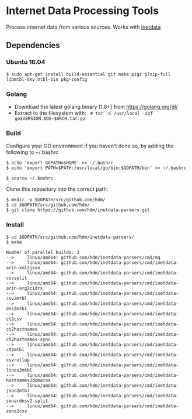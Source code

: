 # Internet Data Processing Tools

Process internet data from various sources. Works with [inetdata](https://github.com/hdm/inetdata)

## Dependencies

### Ubuntu 16.04
```
$ sudo apt-get install build-essential git make pigz p7zip-full libmtbl-dev mtbl-bin pkg-config
```

### Golang
* Download the latest golang binary (1.8+) from https://golang.org/dl/
* Extract to the filesystem with:
``` # tar -C /usr/local -xzf go$VERSION.$OS-$ARCH.tar.gz```

### Build

Configure your GO environment if you haven't done so, by adding the following to ~/.bashrc

```
$ echo 'export GOPATH=$HOME' >> ~/.bashrc
$ echo 'export PATH=$PATH:/usr/local/go/bin:$GOPATH/bin' >> ~/.bashrc

$ source ~/.bashrc
```

Clone this repository into the correct path:
```
$ mkdir -p $GOPATH/src/github.com/hdm/
$ cd $GOPATH/src/github.com/hdm/
$ git clone https://github.com/hdm/inetdata-parsers.git
```

### Install
```
$ cd $GOPATH/src/github.com/hdm/inetdata-parsers/
$ make

Number of parallel builds: 3
-->     linux/amd64: github.com/hdm/inetdata-parsers/cmd/mq
-->     linux/amd64: github.com/hdm/inetdata-parsers/cmd/inetdata-arin-xml2json
-->     linux/amd64: github.com/hdm/inetdata-parsers/cmd/inetdata-csvsplit
-->     linux/amd64: github.com/hdm/inetdata-parsers/cmd/inetdata-arin-org2cidrs
-->     linux/amd64: github.com/hdm/inetdata-parsers/cmd/inetdata-csv2mtbl
-->     linux/amd64: github.com/hdm/inetdata-parsers/cmd/inetdata-dns2mtbl
-->     linux/amd64: github.com/hdm/inetdata-parsers/cmd/inetdata-ct2csv
-->     linux/amd64: github.com/hdm/inetdata-parsers/cmd/inetdata-ct2hostnames
-->     linux/amd64: github.com/hdm/inetdata-parsers/cmd/inetdata-ct2hostnames-sync
-->     linux/amd64: github.com/hdm/inetdata-parsers/cmd/inetdata-ct2mtbl
-->     linux/amd64: github.com/hdm/inetdata-parsers/cmd/inetdata-csvrollup
-->     linux/amd64: github.com/hdm/inetdata-parsers/cmd/inetdata-lines2mtbl
-->     linux/amd64: github.com/hdm/inetdata-parsers/cmd/inetdata-hostnames2domains
-->     linux/amd64: github.com/hdm/inetdata-parsers/cmd/inetdata-json2mtbl
-->     linux/amd64: github.com/hdm/inetdata-parsers/cmd/inetdata-sonardnsv2-split
-->     linux/amd64: github.com/hdm/inetdata-parsers/cmd/inetdata-zone2csv
```


